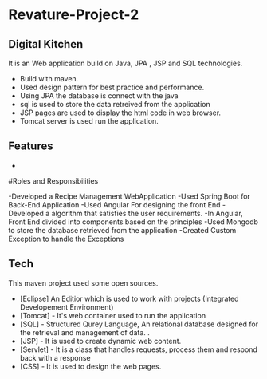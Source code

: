 # Revature-Project-2

## Digital Kitchen


It is an Web application build on Java, JPA , JSP  and SQL technologies.
- Build with maven.
- Used design pattern for best practice and performance.
- Using JPA the database is connect with the java
- sql is used to store the data retreived from the application
- JSP pages are used to display the html code in web browser. 
- Tomcat server is used run the application.
## Features

- 

#Roles and Responsibilities

-Developed a Recipe Management WebApplication
-Used Spring Boot for Back-End Application
-Used Angular For designing the front End
-Developed a algorithm that satisfies the user requirements.
-In Angular, Front End divided into components based on the principles
-Used Mongodb to store the database retrieved from the application
-Created Custom Exception to handle the Exceptions  



## Tech

This maven project used some open sources.

- [Eclipse] An Editior which is used to work with projects (Integrated Developement Environment)
- [Tomcat] - It's web container used to run the application
- [SQL] - Structured Qurey Language, An relational database designed for the retrieval and management of data. .
- [JSP] - It is used to create dynamic web content.
- [Servlet] - It is a class that handles requests, process them and respond back with a response
- [CSS] - It is used to design the web pages.
